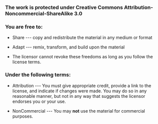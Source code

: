 ### The work is protected under **Creative Commons Attribution- Noncommercial-ShareAlike 3.0**

### You are free to:

-   Share --- copy and redistribute the material in any medium or format
-   Adapt --- remix, transform, and build upon the material

-   The licensor cannot revoke these freedoms as long as you follow the license terms.

### Under the following terms:

-   Attribution --- You must give appropriate credit, provide a link to the license, and indicate if changes were made. You may do so in any reasonable manner, but not in any way that suggests the licensor endorses you or your use.

-   NonCommercial --- You may **not** use the material for commercial purposes.